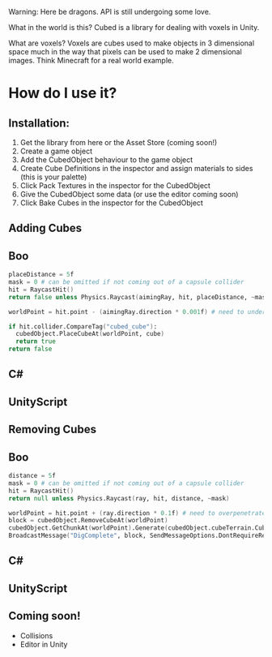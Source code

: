 Warning: Here be dragons. API is still undergoing some love.

What in the world is this? Cubed is a library for dealing with voxels in Unity.

What are voxels? Voxels are cubes used to make objects in 3 dimensional space much in the way that pixels can be used to make 2 dimensional images. Think Minecraft for a real world example.

How do I use it? 
================

Installation:
-------------

1. Get the library from here or the Asset Store (coming soon!) 
2. Create a game object
3. Add the CubedObject behaviour to the game object 
4. Create Cube Definitions in the inspector and assign materials to sides (this is your palette)
5. Click Pack Textures in the inspector for the CubedObject
6. Give the CubedObject some data (or use the editor coming soon) 
7. Click Bake Cubes in the inspector for the CubedObject

Adding Cubes
------------
## Boo
```boo
placeDistance = 5f
mask = 0 # can be omitted if not coming out of a capsule collider
hit = RaycastHit()
return false unless Physics.Raycast(aimingRay, hit, placeDistance, ~mask)

worldPoint = hit.point - (aimingRay.direction * 0.001f) # need to underpenetrate a little

if hit.collider.CompareTag("cubed_cube"):
  cubedObject.PlaceCubeAt(worldPoint, cube)      
  return true
return false
```
## C\#

## UnityScript

Removing Cubes
--------------
## Boo
```boo
distance = 5f
mask = 0 # can be omitted if not coming out of a capsule collider
hit = RaycastHit()
return null unless Physics.Raycast(ray, hit, distance, ~mask)

worldPoint = hit.point + (ray.direction * 0.1f) # need to overpenetrate a little
block = cubedObject.RemoveCubeAt(worldPoint)
cubedObject.GetChunkAt(worldPoint).Generate(cubedObject.cubeTerrain.Cubes)
BroadcastMessage("DigComplete", block, SendMessageOptions.DontRequireReceiver) unless block == null
```

## C\#

## UnityScript

Coming soon!
------------
* Collisions
* Editor in Unity

